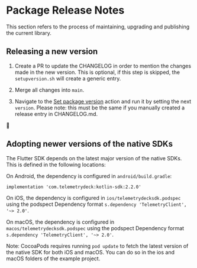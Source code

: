 # Package Release Notes

This section refers to the process of maintaining, upgrading and publishing the current library.

## Releasing a new version

1. Create a PR to update the CHANGELOG in order to mention the changes made in the new version. This is optional, if this step is skipped, the `setupversion.sh` will create a generic entry.

2. Merge all changes into `main`.

3. Navigate to the [Set package version](https://github.com/TelemetryDeck/FlutterSDK/actions/workflows/set-version.yml) action and run it by setting the next `version`. Please note: this must be the same if you manually created a release entry in CHANGELOG.md.

🏁

## Adopting newer versions of the native SDKs

The Flutter SDK depends on the latest major version of the native SDKs. This is defined in the following locations:

On Android, the dependency is configured in `android/build.gradle`:

```
implementation 'com.telemetrydeck:kotlin-sdk:2.2.0'
```

On iOS, the dependency is configured in `ios/telemetrydecksdk.podspec` using the podspect Dependency format `s.dependency 'TelemetryClient', '~> 2.0'`.

On macOS, the dependency is configured in `macos/telemetrydecksdk.podspec` using the podspect Dependency format `s.dependency 'TelemetryClient', '~> 2.0'`.

Note: CocoaPods requires running `pod update` to fetch the latest version of the native SDK for both iOS and macOS. You can do so in the ios and macOS folders of the example project.
